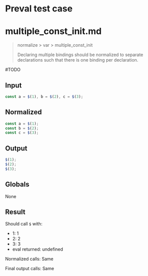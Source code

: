# Preval test case

# multiple_const_init.md

> normalize > var > multiple_const_init
>
> Declaring multiple bindings should be normalized to separate declarations such that there is one binding per declaration.

#TODO

## Input

`````js filename=intro
const a = $(1), b = $(2), c = $(3);
`````

## Normalized

`````js filename=intro
const a = $(1);
const b = $(2);
const c = $(3);
`````

## Output

`````js filename=intro
$(1);
$(2);
$(3);
`````

## Globals

None

## Result

Should call `$` with:
 - 1: 1
 - 2: 2
 - 3: 3
 - eval returned: undefined

Normalized calls: Same

Final output calls: Same
